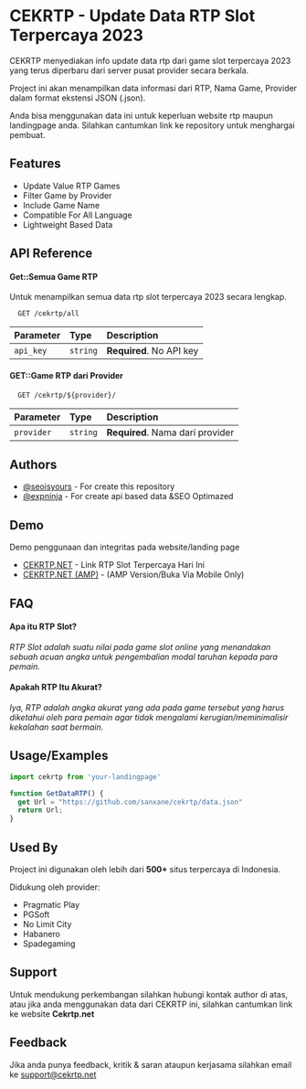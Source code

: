 
# CEKRTP - Update Data RTP Slot Terpercaya 2023

CEKRTP menyediakan info update data rtp dari game slot terpercaya 2023 yang terus diperbaru dari server pusat provider secara berkala.

Project ini akan menampilkan data informasi dari RTP, Nama Game, Provider dalam format ekstensi JSON (.json).

Anda bisa menggunakan data ini untuk keperluan website rtp maupun landingpage anda. Silahkan cantumkan link ke repository untuk menghargai pembuat.


## Features

- Update Value RTP Games
- Filter Game by Provider
- Include Game Name
- Compatible For All Language
- Lightweight Based Data


## API Reference

#### Get::Semua Game RTP
Untuk menampilkan semua data rtp slot terpercaya 2023 secara lengkap.
```http
  GET /cekrtp/all
```
| Parameter | Type     | Description                |
| :-------- | :------- | :------------------------- |
| `api_key` | `string` | **Required**. No API key |

#### GET::Game RTP dari Provider

```http
  GET /cekrtp/${provider}/
```

| Parameter | Type     | Description                       |
| :-------- | :------- | :-------------------------------- |
| `provider`      | `string` | **Required**. Nama dari provider |




## Authors

- [@seoisyours](https://t.me/seoisyours) - For create this repository
- [@expninja](https://t.me/expninja) - For create api based data &SEO Optimazed


## Demo

Demo penggunaan dan integritas pada website/landing page

- [CEKRTP.NET](https://cekrtp.net) - Link RTP Slot Terpercaya Hari Ini
- [CEKRTP.NET (AMP)](https://google.com/amp/s/cekrtp.net) - (AMP Version/Buka Via Mobile Only)
## FAQ

#### Apa itu RTP Slot?

_RTP Slot adalah suatu nilai pada game slot online yang menandakan sebuah acuan angka untuk pengembalian modal taruhan kepada para pemain._

#### Apakah RTP Itu Akurat?

_Iya, RTP adalah angka akurat yang ada pada game tersebut yang harus diketahui oleh para pemain agar tidak mengalami kerugian/meminimalisir kekalahan saat bermain._


## Usage/Examples

```javascript
import cekrtp from 'your-landingpage'

function GetDataRTP() {
  get Url = "https://github.com/sanxane/cekrtp/data.json"
  return Url;
}
```


## Used By

Project ini digunakan oleh lebih dari **500+** situs terpercaya di Indonesia.

Didukung oleh provider:
- Pragmatic Play
- PGSoft
- No Limit City
- Habanero
- Spadegaming


## Support

Untuk mendukung perkembangan silahkan hubungi kontak author di atas, atau jika anda menggunakan data dari CEKRTP ini, silahkan cantumkan link ke website **Cekrtp.net**


## Feedback

Jika anda punya feedback, kritik & saran ataupun kerjasama silahkan email ke support@cekrtp.net

